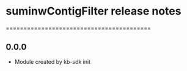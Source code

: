 # suminwContigFilter release notes
=========================================

0.0.0
-----
* Module created by kb-sdk init
